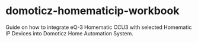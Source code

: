 # domoticz-homematicip-workbook
Guide on how to integrate eQ-3 Homematic CCU3 with selected Homematic IP Devices into Domoticz Home Automation System.
